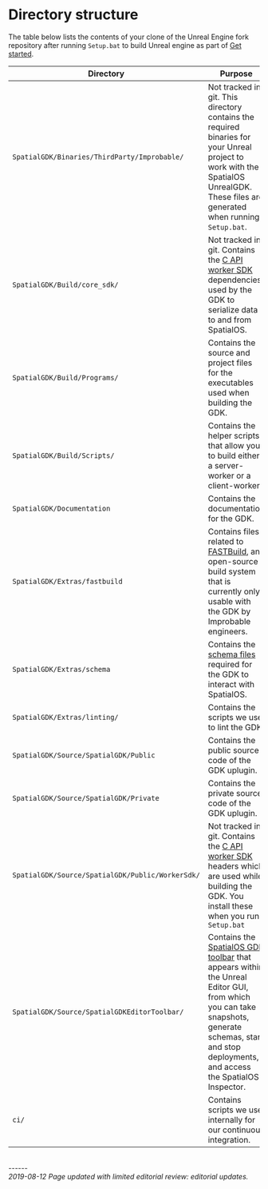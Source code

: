 
# Directory structure
The table below lists the contents of your clone of the Unreal Engine fork repository after running `Setup.bat` to build Unreal engine as part of [Get started]({{urlRoot}}/content/get-started/build-unreal-fork).

| Directory | Purpose
|-----------|---------
| `SpatialGDK/Binaries/ThirdParty/Improbable/` | Not tracked in git. This directory contains the required binaries for your Unreal project to work with the SpatialOS UnrealGDK. These files are generated when running `Setup.bat`.
| `SpatialGDK/Build/core_sdk/` | Not tracked in git. Contains the [C API worker SDK](https://docs.improbable.io/reference/latest/capi/introduction) dependencies used by the GDK to serialize data to and from SpatialOS.
| `SpatialGDK/Build/Programs/` | Contains the source and project files for the executables used when building the GDK.
| `SpatialGDK/Build/Scripts/` | Contains the helper scripts that allow you to build either a server-worker or a client-worker.
| `SpatialGDK/Documentation` | Contains the documentation for the GDK.
| `SpatialGDK/Extras/fastbuild` | Contains files related to [FASTBuild](http://www.fastbuild.org/docs/home.html), an open-source build system that is currently only usable with the GDK by Improbable engineers.
| `SpatialGDK/Extras/schema` | Contains the [schema files](https://docs.improbable.io/reference/latest/shared/glossary#schema) required for the GDK to interact with SpatialOS.
| `SpatialGDK/Extras/linting/` | Contains the scripts we use to lint the GDK.
| `SpatialGDK/Source/SpatialGDK/Public` | Contains the public source code of the GDK uplugin.
| `SpatialGDK/Source/SpatialGDK/Private` | Contains the private source code of the GDK uplugin.
| `SpatialGDK/Source/SpatialGDK/Public/WorkerSdk/` | Not tracked in git. Contains the [C API worker SDK](https://docs.improbable.io/reference/latest/capi/introduction) headers which are used while building the GDK. You install these when you run `Setup.bat`
| `SpatialGDK/Source/SpatialGDKEditorToolbar/` | Contains the [SpatialOS GDK toolbar]({{urlRoot}}/content/unreal-editor-interface/toolbars.md) that appears within the Unreal Editor GUI, from which you can take snapshots, generate schemas, start and stop deployments, and access the SpatialOS Inspector.
| `ci/` | Contains scripts we use internally for our continuous integration.

</br>------</br>
_2019-08-12 Page updated with limited editorial review: editorial updates._
